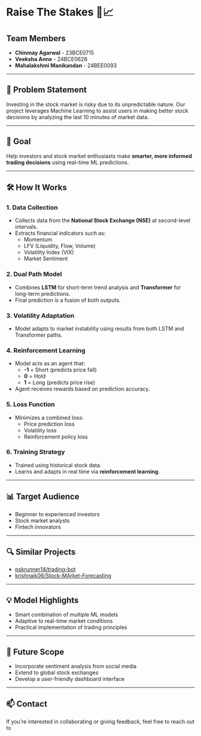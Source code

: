 # Raise The Stakes 🎯📈

## Team Members
- **Chinmay Agarwal** - 23BCE0715  
- **Veeksha Anne** - 24BCE0628  
- **Mahalakshmi Manikandan** - 24BEE0093  

---

## 🚨 Problem Statement
Investing in the stock market is risky due to its unpredictable nature. Our project leverages Machine Learning to assist users in making better stock decisions by analyzing the last 10 minutes of market data.

---

## 🎯 Goal
Help investors and stock market enthusiasts make **smarter, more informed trading decisions** using real-time ML predictions.

---

## 🛠️ How It Works

### 1. **Data Collection**
- Collects data from the **National Stock Exchange (NSE)** at second-level intervals.
- Extracts financial indicators such as:
  - Momentum
  - LFV (Liquidity, Flow, Volume)
  - Volatility Index (VIX)
  - Market Sentiment

### 2. **Dual Path Model**
- Combines **LSTM** for short-term trend analysis and **Transformer** for long-term predictions.
- Final prediction is a fusion of both outputs.

### 3. **Volatility Adaptation**
- Model adapts to market instability using results from both LSTM and Transformer paths.

### 4. **Reinforcement Learning**
- Model acts as an agent that:
  - **-1** = Short (predicts price fall)
  - **0** = Hold
  - **1** = Long (predicts price rise)
- Agent receives rewards based on prediction accuracy.

### 5. **Loss Function**
- Minimizes a combined loss:
  - Price prediction loss
  - Volatility loss
  - Reinforcement policy loss

### 6. **Training Strategy**
- Trained using historical stock data.
- Learns and adapts in real time via **reinforcement learning**.

---

## 📊 Target Audience
- Beginner to experienced investors
- Stock market analysts
- Fintech innovators

---

## 🔍 Similar Projects
- [pskrunner14/trading-bot](https://github.com/pskrunner14/trading-bot)
- [krishnaik06/Stock-MArket-Forecasting](https://github.com/krishnaik06/Stock-MArket-Forecasting)

---

## 💡 Model Highlights
- Smart combination of multiple ML models
- Adaptive to real-time market conditions
- Practical implementation of trading principles

---

## 📌 Future Scope
- Incorporate sentiment analysis from social media
- Extend to global stock exchanges
- Develop a user-friendly dashboard interface

---

## 📫 Contact
If you’re interested in collaborating or giving feedback, feel free to reach out to
